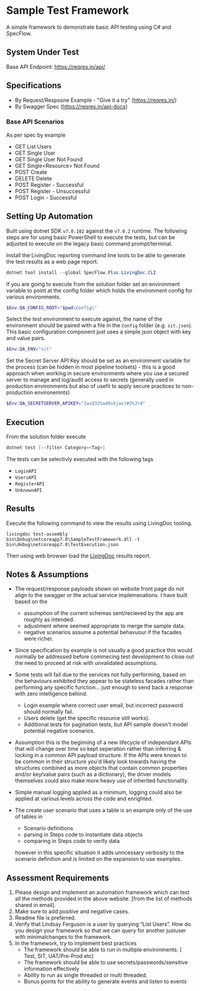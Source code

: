 # Sample Test Framework

A simple framework to demonstrate basic API testing using C# and SpecFlow.

## System Under Test
Base API Endpoint: https://reqres.in/api/

## Specifications
- By Request/Resposne Example - "Give it a try" (https://reqres.in/)
- By Swagger Spec (https://reqres.in/api-docs)


### Base API Scenarios
As per spec by example

- GET List Users
- GET Single User
- GET Single User Not Found
- GET Single\<Resource\> Not Found
- POST Create
- DELETE Delete
- POST Register - Successful
- POST Register - Unsuccessful
- POST Login - Successful


## Setting Up Automation

Built using dotnet SDK `v7.0.102` against the `v7.0.2` runtime.  The following
steps are for using basic PowerShell to execute the tests, but can be adjusted
to execute on the legacy basic command prompt/terminal.

Install the LivingDoc reporting command line tools to be able to generate the
test results as a web page report.

```powershell
dotnet tool install --global SpecFlow.Plus.LivingDoc.CLI
```

If you are going to execute from the solution folder set an environment
variable to point at the config folder which holds the environment config
for various environments.

```powershell
$Env:QA_CONFIG_ROOT="$pwd\Config\"
```

Select the test environment to execute against, the name of the environment
should be paired with a file in the ```Config``` folder (e.g. `sit.json`).
This basic configuration component just uses a simple json object with key
and value pairs.

```powershell
$Env:QA_ENV="sit"
```

Set the Secret Server API Key should be set as an environment variable for the
process (can be hidden in most pipeline toolsets) - this is a good approach 
when working in secure environments where you use a secured server to manage
and log/audit access to secrets (generally used in production environments but
also of usefil to apply secure practices to non-production environemnts)

```powershell
$Env:QA_SECRETSERVER_APIKEY="2asd32%ad0skjas(#J%Jrd"
```

## Execution

From the solution folder execute

```powershell
dotnet test [--filter Category=<Tag>]
```

The tests can be selectivly executed with the following tags
- `LoginAPI`
- `UsersAPI`
- `RegisterAPI`
- `UnknownAPI`


## Results

Execute the following command to view the results using LivingDoc tooling.

```shell
livingdoc test-assembly bin\Debug\netcoreapp7.0\SampleTestFramework.dll -t bin\debug\netcoreapp7.0\TestExecution.json
```

Then using web browser load the [LivingDoc](LivingDoc.html) results report.


## Notes & Assumptions

- The request/response payloads shown on website front page do not align to the
  swagger or the actual service implemenations.  I have built based on the
  - assumption of the current schemas sent/recieved by the app are roughly as
    intended.
  - adjustment where seemed appropriate to merge the sample data.
  - negative scenarios assume a potential behavuour if the facades were richer.

- Since specification by example is not usually a good practice this would
  normally be addressed before commecing test development to close out the need
  to proceed at risk with unvalidated assumptions.

- Some tests will fail due to the services not fully performing, based on the
  behaviours exhibited they appear to be stateless facades rather than
  performing any specific function... just enough to send back a response with
  zero intelligence behind.
  - Login example where correct user email, but incorrect password should
    normally fail.
  - Users delete (get the specific resource still works).
  - Additional tests for pagination tests, but API sample doesn't model
    potential negative scenarios.

- Assumption this is the beginning of a new lifecycle of independant APIs that
  will change over time so kept seperation rather than inferring & locking in a
  common API payload structure.  If the APIs were known to be common in their
  structure you'd likely look towards having the structures combined as more
  objects that contain common properties and/or key/value pairs (such as a
  dictionary), the driver models themselves could also make more heavy use of
  inherited functionality.

- Simple manual logging applied as a minimum, logging could also be applied at
  various levels across the code and enrighted.

- The create user scenario that uses a table is an example only of the use of
  tables in

    - Scenario definitions
    - parsing in Steps code to instantiate data objects
    - comparing in Steps code to verify data

  however in this specific situation it adds unncessary verbosity to the
  scenario definition and is limited on the expansion to use examples.


## Assessment Requirements

1.	Please design and implement an automation framework which can test all the
    methods provided in the above website.
    [from the list of methods shared in email]. 
2.	Make sure to add positive and negative cases.
3.	Readme file is preferred.
4.	Verify that Lindsay Ferguson is a user by querying “List Users”. How do you
    design your framework so that we can query for another justuser with
    minimalchanges to the framework.
5.	In the framework, try to implement best practices
    -	The framework should be able to run in multiple environments.
        ( Test, SIT, UAT/Pre-Prod etc)
    -	The framework should be able to use secrets/passwords/sensitive
        information effectively
    -	Ability to run as single threaded or multi threaded.
    -	Bonus points for the ability to generate events and listen to events
